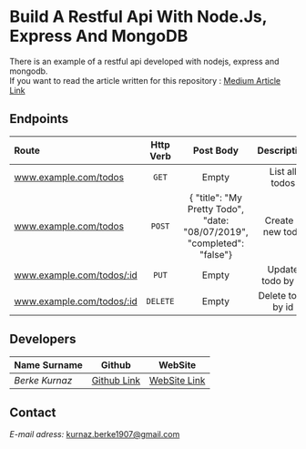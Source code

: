 # Build A Restful Api With Node.Js, Express And MongoDB

There is an example of a restful api developed with nodejs, express and mongodb. <br>
If you want to read the article written for this repository : [Medium Article Link](https://medium.com/@berkekurnaz/node-js-express-ve-mongodb-i%CC%87le-restful-api-yazmak-62643b8bcceb) 

## Endpoints

Route| Http Verb | Post Body | Description
:--- | :---: | :---: | :---:
www.example.com/todos | `GET` | Empty | List all todos
www.example.com/todos | `POST` | { "title": "My Pretty Todo", "date: "08/07/2019", "completed": "false"} | Create a new todo
www.example.com/todos/:id | `PUT` | Empty | Update todo by id
www.example.com/todos/:id | `DELETE` | Empty | Delete todo by id


## Developers

Name Surname | Github | WebSite
--- | --- | ---
*Berke Kurnaz* | [Github Link](https://github.com/berkekurnaz) | [WebSite Link](https://berkekurnaz.com/)

## Contact
*E-mail adress:* kurnaz.berke1907@gmail.com